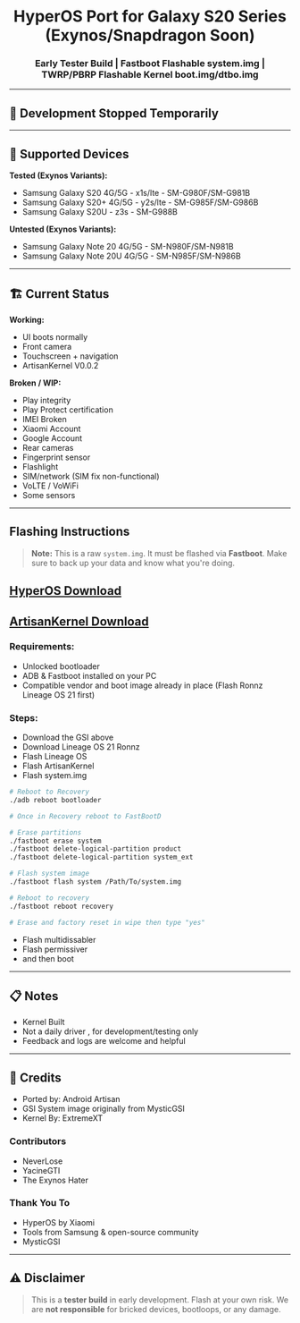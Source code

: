 
<h1 align="center">HyperOS Port for Galaxy S20 Series (Exynos/Snapdragon Soon)</h1>
<h3 align="center">Early Tester Build | Fastboot Flashable system.img | TWRP/PBRP Flashable Kernel boot.img/dtbo.img</h3>

---
## 📱 Development Stopped Temporarily

---

## 📱 Supported Devices

**Tested (Exynos Variants):**
- Samsung Galaxy S20 4G/5G - x1s/lte - SM-G980F/SM-G981B
- Samsung Galaxy S20+ 4G/5G - y2s/lte - SM-G985F/SM-G986B
- Samsung Galaxy S20U - z3s - SM-G988B

**Untested (Exynos Variants):**
- Samsung Galaxy Note 20 4G/5G - SM-N980F/SM-N981B
- Samsung Galaxy Note 20U 4G/5G - SM-N985F/SM-N986B
---

## 🏗 Current Status

**Working:**
- UI boots normally  
- Front camera  
- Touchscreen + navigation
- ArtisanKernel V0.0.2

**Broken / WIP:**
- Play integrity
- Play Protect certification
- IMEI Broken
- Xiaomi Account
- Google Account
- Rear cameras  
- Fingerprint sensor  
- Flashlight  
- SIM/network (SIM fix non-functional)  
- VoLTE / VoWiFi  
- Some sensors  

---

##  Flashing Instructions

> **Note:** This is a raw `system.img`. It must be flashed via **Fastboot**. Make sure to back up your data and know what you're doing.

## [HyperOS Download](https://drive.usercontent.google.com/download?id=1evFw-23jmfMp_prehsbECpYtNo04d7L6&export=download&authuser=9)
## [ArtisanKernel Download](https://github.com/Android-Artisan/android_kernel_samsung_exynos990/releases)

### Requirements:
- Unlocked bootloader  
- ADB & Fastboot installed on your PC  
- Compatible vendor and boot image already in place  (Flash Ronnz Lineage OS 21 first)

### Steps:
- Download the GSI above
- Download Lineage OS 21 Ronnz
- Flash Lineage OS
- Flash ArtisanKernel
- Flash system.img

```bash
# Reboot to Recovery
./adb reboot bootloader

# Once in Recovery reboot to FastBootD

# Erase partitions
./fastboot erase system
./fastboot delete-logical-partition product
./fastboot delete-logical-partition system_ext

# Flash system image
./fastboot flash system /Path/To/system.img

# Reboot to recovery
./fastboot reboot recovery

# Erase and factory reset in wipe then type "yes"
```
- Flash multidissabler
- Flash permissiver
- and then boot

---

## 📋 Notes

- Kernel Built
- Not a daily driver , for development/testing only  
- Feedback and logs are welcome and helpful  

---

## 👥 Credits

- Ported by: Android Artisan
- GSI System image originally from MysticGSI
- Kernel By: ExtremeXT
  
### Contributors
- NeverLose
- YacineGTI
- The Exynos Hater

### Thank You To
- HyperOS by Xiaomi  
- Tools from Samsung & open-source community
- MysticGSI

---

## ⚠️ Disclaimer

> This is a **tester build** in early development. Flash at your own risk. We are **not responsible** for bricked devices, bootloops, or any damage.
